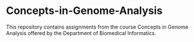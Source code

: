 # Concepts-in-Genome-Analysis

This repository contains assignments from the course Concepts in Genome Analysis offered by the Department of Biomedical Informatics.
